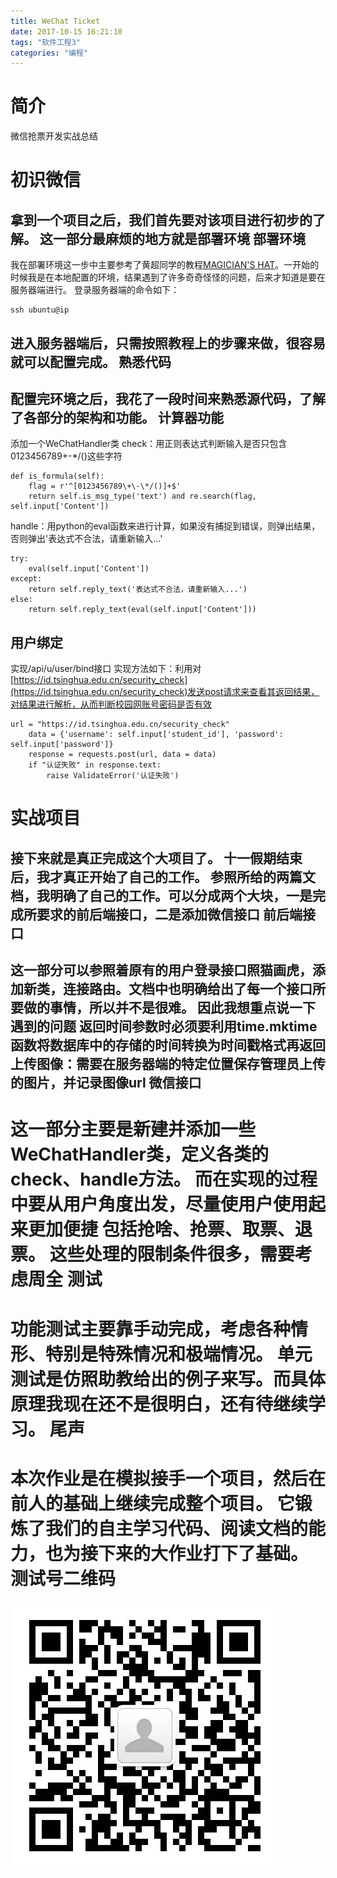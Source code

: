 ```yaml
---
title: WeChat Ticket
date: 2017-10-15 16:21:10
tags: "软件工程3"
categories: "编程"
---
```


简介
===
微信抢票开发实战总结
<!-- more -->
初识微信
===
拿到一个项目之后，我们首先要对该项目进行初步的了解。
这一部分最麻烦的地方就是部署环境
部署环境
---
我在部署环境这一步中主要参考了黄超同学的教程[MAGICIAN'S HAT](https://blog.magichc7.com)。一开始的时候我是在本地配置的环境，结果遇到了许多奇奇怪怪的问题，后来才知道是要在服务器端进行。
登录服务器端的命令如下：
```
ssh ubuntu@ip
```
进入服务器端后，只需按照教程上的步骤来做，很容易就可以配置完成。
熟悉代码
---
配置完环境之后，我花了一段时间来熟悉源代码，了解了各部分的架构和功能。
计算器功能
---
添加一个WeChatHandler类
check：用正则表达式判断输入是否只包含0123456789+-*/()这些字符
```
def is_formula(self):
    flag = r'^[0123456789\+\-\*/()]+$'
    return self.is_msg_type('text') and re.search(flag, self.input['Content'])
```
handle：用python的eval函数来进行计算，如果没有捕捉到错误，则弹出结果，否则弹出'表达式不合法，请重新输入...'
```
try:
    eval(self.input['Content'])
except:
    return self.reply_text('表达式不合法，请重新输入...')
else:
    return self.reply_text(eval(self.input['Content']))
```
用户绑定
---
实现/api/u/user/bind接口
实现方法如下：利用对[https://id.tsinghua.edu.cn/security_check](https://id.tsinghua.edu.cn/security_check)发送post请求来查看其返回结果，对结果进行解析，从而判断校园网账号密码是否有效
```
url = "https://id.tsinghua.edu.cn/security_check"
    data = {'username': self.input['student_id'], 'password': self.input['password']}
    response = requests.post(url, data = data)
    if "认证失败" in response.text:
        raise ValidateError('认证失败')
```
实战项目
===
接下来就是真正完成这个大项目了。
十一假期结束后，我才真正开始了自己的工作。
参照所给的两篇文档，我明确了自己的工作。可以分成两个大块，一是完成所要求的前后端接口，二是添加微信接口
前后端接口
---
这一部分可以参照着原有的用户登录接口照猫画虎，添加新类，连接路由。文档中也明确给出了每一个接口所要做的事情，所以并不是很难。
因此我想重点说一下遇到的问题
返回时间参数时必须要利用**time.mktime**函数将数据库中的存储的时间转换为时间戳格式再返回
上传图像：需要在服务器端的特定位置保存管理员上传的图片，并记录图像url
微信接口
---
这一部分主要是新建并添加一些**WeChatHandler**类，定义各类的**check**、**handle**方法。
而在实现的过程中要从用户角度出发，尽量使用户使用起来更加便捷
包括**抢啥**、**抢票**、**取票**、**退票**。
这些处理的限制条件很多，需要考虑周全
测试
===
功能测试主要靠手动完成，考虑各种情形、特别是特殊情况和极端情况。
单元测试是仿照助教给出的例子来写。而具体原理我现在还不是很明白，还有待继续学习。
尾声
===
本次作业是在模拟接手一个项目，然后在前人的基础上继续完成整个项目。
它锻炼了我们的自主学习代码、阅读文档的能力，也为接下来的大作业打下了基础。
测试号二维码
===
![](二维码.jpeg)